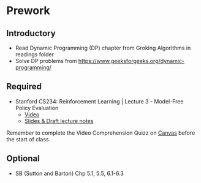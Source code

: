 Prework
======

Introductory
------

- Read Dynamic Programming (DP) chapter from Groking Algorithms in readings folder
- Solve DP problems from https://www.geeksforgeeks.org/dynamic-programming/


Required
------

- Stanford CS234: Reinforcement Learning | Lecture 3 - Model-Free Policy Evaluation
    + [Video](https://www.youtube.com/watch?v=dRIhrn8cc9w&list=PLoROMvodv4rOSOPzutgyCTapiGlY2Nd8u&index=3)
    + [Slides & Draft lecture notes](http://web.stanford.edu/class/cs234/schedule.html)

Remember to complete the Video Comprehension Quizz on [Canvas](https://usfca.instructure.com/courses/1585295/quizzes) before the start of class.

Optional
------

- SB (Sutton and Barton) Chp 5.1, 5.5, 6.1-6.3
